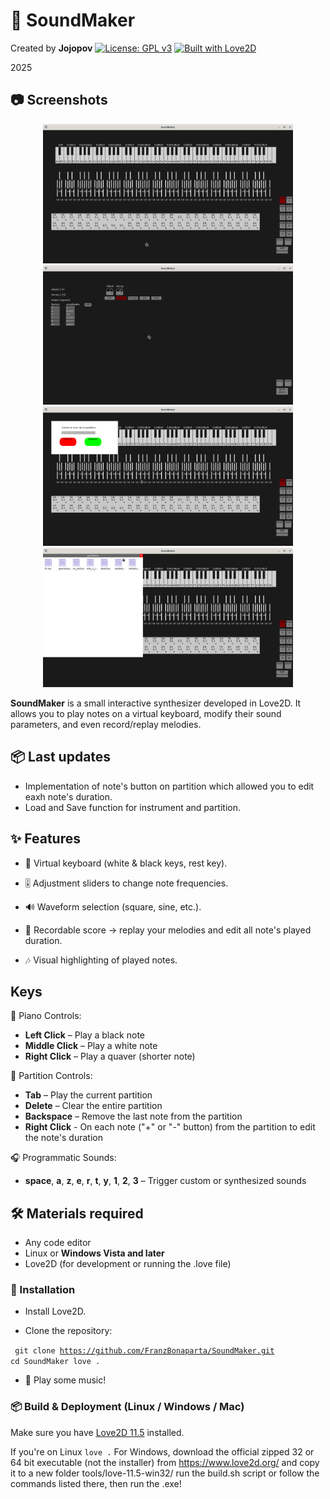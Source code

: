 # 🎹 SoundMaker

Created by **Jojopov**
[![License: GPL v3](https://img.shields.io/badge/License-GPLv3-blue.svg)](https://www.gnu.org/licenses/gpl-3.0.html)
[![Built with Love2D](https://img.shields.io/badge/Built%20with-Love2D-ff69b4)](https://love2d.org/)

2025

## 📷 Screenshots

<p align="center">
  <img src="./pictures/screenshot3.png" alt="Main interface" width="400"/>
  <img src="./pictures/screenshot4.png" alt="Edit instrument" width="400"/>
    <img src="./pictures/screenshot5.png" alt="Save partition" width="400"/>
  <img src="./pictures/screenshot6.png" alt="Load partition" width="400"/>

</p>

**SoundMaker** is a small interactive synthesizer developed in Love2D.
It allows you to play notes on a virtual keyboard, modify their sound parameters, and even record/replay melodies.

## 📦 Last updates

- Implementation of note's button on partition which allowed you to edit eaxh note's duration.
- Load and Save function for instrument and partition.

## ✨ Features

- 🎹 Virtual keyboard (white & black keys, rest key).

- 🎚️ Adjustment sliders to change note frequencies.

- 🔊 Waveform selection (square, sine, etc.).

- 📝 Recordable score → replay your melodies and edit all note's played duration.

- 🎶 Visual highlighting of played notes.

## Keys

🎹 Piano Controls:

- **Left Click** – Play a black note
- **Middle Click** – Play a white note
- **Right Click** – Play a quaver (shorter note)

📝 Partition Controls:

- **Tab** – Play the current partition
- **Delete** – Clear the entire partition
- **Backspace** – Remove the last note from the partition
- **Right Click** - On each note ("+" or "-" button) from the partition to edit the note's duration

🎧 Programmatic Sounds:

- **space**, **a**, **z**, **e**, **r**, **t**, **y**, **1**, **2**, **3** – Trigger custom or synthesized sounds

## 🛠 Materials required

- Any code editor
- Linux or **Windows Vista and later**
- Love2D (for development or running the .love file)

### 🚀 Installation

- Install Love2D.

- Clone the repository:

<code> git clone https://github.com/FranzBonaparta/SoundMaker.git
cd SoundMaker
love .</code>

- 🎉 Play some music!

### 📦 Build & Deployment (Linux / Windows / Mac)

Make sure you have [Love2D 11.5](https://love2d.org/) installed.

If you're on Linux
<code>love .</code>
For Windows, download the official zipped 32 or 64 bit executable (not the installer) from https://www.love2d.org/ and copy it to a new folder tools/love-11.5-win32/
 run the build.sh script or follow the commands listed there, then run the .exe!
